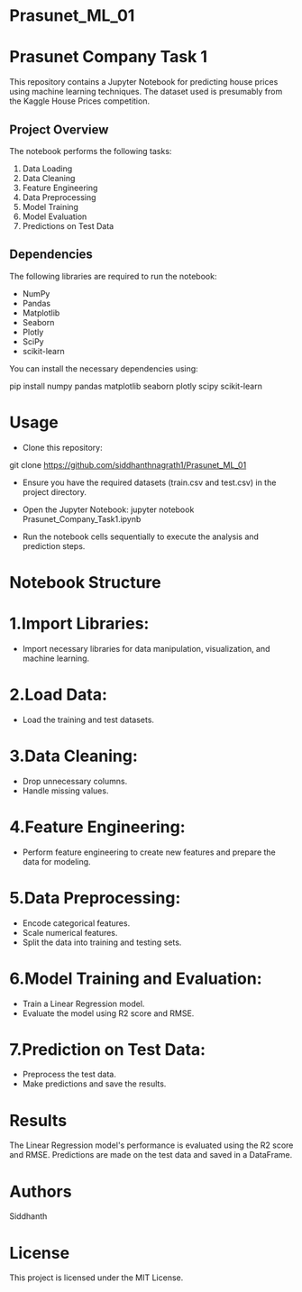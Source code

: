 # Prasunet_ML_01
# Prasunet Company Task 1

This repository contains a Jupyter Notebook for predicting house prices using machine learning techniques. The dataset used is presumably from the Kaggle House Prices competition.

## Project Overview

The notebook performs the following tasks:
1. Data Loading
2. Data Cleaning
3. Feature Engineering
4. Data Preprocessing
5. Model Training
6. Model Evaluation
7. Predictions on Test Data

## Dependencies

The following libraries are required to run the notebook:
- NumPy
- Pandas
- Matplotlib
- Seaborn
- Plotly
- SciPy
- scikit-learn

You can install the necessary dependencies using:

pip install numpy pandas matplotlib seaborn plotly scipy scikit-learn

# Usage
- Clone this repository:

git clone https://github.com/siddhanthnagrath1/Prasunet_ML_01






- Ensure you have the required datasets (train.csv and test.csv) in the project directory.



- Open the Jupyter Notebook:
jupyter notebook Prasunet_Company_Task1.ipynb
- Run the notebook cells sequentially to execute the analysis and prediction steps.
# Notebook Structure
# 1.Import Libraries:

- Import necessary libraries for data manipulation, visualization, and machine learning.
# 2.Load Data:

- Load the training and test datasets.
# 3.Data Cleaning:

- Drop unnecessary columns.
- Handle missing values.
# 4.Feature Engineering:

- Perform feature engineering to create new features and prepare the data for modeling.
# 5.Data Preprocessing:

- Encode categorical features.
- Scale numerical features.
- Split the data into training and testing sets.
# 6.Model Training and Evaluation:

- Train a Linear Regression model.
- Evaluate the model using R2 score and RMSE.
# 7.Prediction on Test Data:

- Preprocess the test data.
- Make predictions and save the results.
# Results
The Linear Regression model's performance is evaluated using the R2 score and RMSE.
Predictions are made on the test data and saved in a DataFrame.
# Authors
Siddhanth
# License
This project is licensed under the MIT License.
